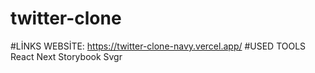 # twitter-clone
#LİNKS
 WEBSİTE: https://twitter-clone-navy.vercel.app/
#USED TOOLS
 React
 Next
 Storybook
 Svgr
